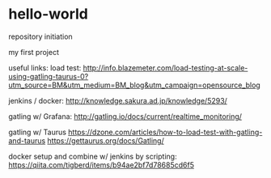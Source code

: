 # hello-world
repository initiation

my first project

useful links:
load test:
<http://info.blazemeter.com/load-testing-at-scale-using-gatling-taurus-0?utm_source=BM&utm_medium=BM_blog&utm_campaign=opensource_blog>

jenkins / docker:
<http://knowledge.sakura.ad.jp/knowledge/5293/>

gatling w/ Grafana:
<http://gatling.io/docs/current/realtime_monitoring/>

gatling w/ Taurus
<https://dzone.com/articles/how-to-load-test-with-gatling-and-taurus>
<https://gettaurus.org/docs/Gatling/>

docker setup and combine w/ jenkins by scripting:
<https://qiita.com/tigberd/items/b94ae2bf7d78685cd6f5>
